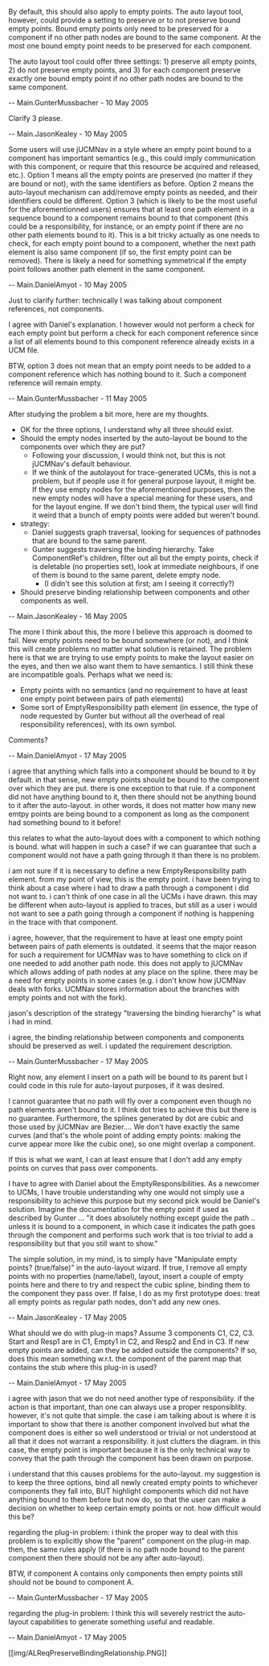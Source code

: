 By default, this should also apply to empty points. The auto layout tool, however, could provide a setting to preserve or to not preserve bound empty points. Bound empty points only need to be preserved for a component if no other path nodes are bound to the same component. At the most one bound empty point needs to be preserved for each component.

The auto layout tool could offer three settings: 1) preserve all empty points, 2) do not preserve empty points, and 3) for each component preserve exactly one bound empty point if no other path nodes are bound to the same component.

-- Main.GunterMussbacher - 10 May 2005


Clarify 3 please.

-- Main.JasonKealey - 10 May 2005

Some users will use jUCMNav in a style where an empty point bound to a component has important semantics (e.g., this could imply communication with this component, or require that this resource be acquired and released, etc.). Option 1 means all the empty points are preserved (no matter if they are bound or not), with the same identifiers as before. Option 2 means the auto-layout mechanism can add/remove empty points as needed, and their identifiers could be different. Option 3 (which is likely to be the most useful for the aforementionned users) ensures that at least one path element in a sequence bound to a component remains bound to that component (this could be a responsibility, for instance, or an empty point if there are no other path elements bound to it). This is a bit tricky actually as one needs to check, for each empty point bound to a component, whether the next path element is also same component (if so, the first empty point can be removed). There is likely a need for something symmetrical if the empty point follows another path element in the same component.

-- Main.DanielAmyot - 10 May 2005

Just to clarify further: technically I was talking about component references, not components.

I agree with Daniel's explanation. I however would not perform a check for each empty point but perform a check for each component reference since a list of all elements bound to this component reference already exists in a UCM file.

BTW, option 3 does not mean that an empty point needs to be added to a component reference which has nothing bound to it. Such a component reference will remain empty.

-- Main.GunterMussbacher - 11 May 2005


After studying the problem a bit more, here are my thoughts.

   * OK for the three options, I understand why all three should exist. 
   * Should the empty nodes inserted by the auto-layout be bound to the components over which they are put? 
      * Following your discussion, I would think not, but this is not jUCMNav's default behaviour. 
      * If we think of the autolayout for trace-generated UCMs, this is not a problem, but if people use it for general purpose layout, it might be. If they use empty nodes for the aforementioned purposes, then the new empty nodes will have a special meaning for these users, and for the layout engine. If we don't bind them, the typical user will find it weird that a bunch of empty points were added but weren't bound.
   * strategy:
      * Daniel suggests graph traversal, looking for sequences of pathnodes that are bound to the same parent. 
      * Gunter suggests traversing the binding hierarchy. Take ComponentRef's children, filter out all but the empty points, check if is deletable (no properties set), look at immediate neighbours, if one of them is bound to the same parent, delete empty node.
         * (I didn't see this solution at first; am I seeing it correctly?)
   * Should preserve binding relationship between components and other components as well. 


-- Main.JasonKealey - 16 May 2005

The more I think about this, the more I believe this approach is doomed to fail. New empty points need to be bound somewhere (or not), and I think this will create problems no matter what solution is retained. The problem here is that we are trying to use empty points to make the layout easier on the eyes, and then we also want them to have semantics. I still think these are incompatible goals. Perhaps what we need is:

   * Empty points with no semantics (and no requirement to have at least one empty point between pairs of path elements)
   * Some sort of EmptyResponsibility path element (in essence, the type of node requested by Gunter but without all the overhead of real responsibility references), with its own symbol.

Comments?

-- Main.DanielAmyot - 17 May 2005

i agree that anything which falls into a component should be bound to it by default. in that sense, new empty points should be bound to the component over which they are put. there is one exception to that rule. if a component did not have anything bound to it, then there should not be anything bound to it after the auto-layout. in other words, it does not matter how many new emtpy points are being bound to a component as long as the component had something bound to it before!

this relates to what the auto-layout does with a component to which nothing is bound. what will happen in such a case? if we can guarantee that such a component would not have a path going through it than there is no problem.

i am not sure if it is necessary to define a new EmptyResponsibility path element. from my point of view, this is the empty point. i have been trying to think about a case where i had to draw a path through a component i did not want to. i can't think of one case in all the UCMs i have drawn. this may be different when auto-layout is applied to traces, but still as a user i would not want to see a path going through a component if nothing is happening in the trace with that component.

i agree, however, that the requirement to have at least one empty point between pairs of path elements is outdated. it seems that the major reason for such a requirement for UCMNav was to have something to click on if one needed to add another path node. this does not apply to jUCMNav which allows adding of path nodes at any place on the spline. there may be a need for empty points in some cases (e.g. i don't know how jUCMNav deals with forks. UCMNav stores information about the branches with empty points and not with the fork).

jason's description of the strategy "traversing the binding hierarchy" is what i had in mind.

i agree, the binding relationship between components and components should be preserved as well. i updated the requirement description.

-- Main.GunterMussbacher - 17 May 2005

Right now, any element I insert on a path will be bound to its parent but I could code in this rule for auto-layout purposes, if it was desired.  

I cannot guarantee that no path will fly over a component even though no path elements aren't bound to it. I think dot tries to achieve this but there is no guarantee. Furthermore, the splines generated by dot are cubic and those used by jUCMNav are Bezier.... We don't have exactly the same curves (and that's the whole point of adding empty points: making the curve appear more like the cubic one), so one might overlap a component. 

If this is what we want, I can at least ensure that I don't add any empty points on curves that pass over components.

I have to agree with Daniel about the EmptyResponsibilities. As a newcomer to UCMs, I have trouble understanding why one would not simply use a responsibility to achieve this purpose but my second pick would be Daniel's solution. Imagine the documentation for the empty point if used as described by Gunter ... "it does absolutely nothing except guide the path .. unless it is bound to a component, in which case it indicates the path goes through the component and performs such work that is too trivial to add a responsibility but that you still want to show." 

The simple solution, in my mind, is to simply have "Manipulate empty points? (true/false)" in the auto-layout wizard. If true, I remove all empty points with no properties (name/label), layout, insert a couple of empty points here and there to try and respect the cubic spline, binding them to the component they pass over. If false, I do as my first prototype does: treat all empty points as regular path nodes, don't add any new ones. 

-- Main.JasonKealey - 17 May 2005

What should we do with plug-in maps?  Assume 3 components C1, C2, C3.  Start and Resp1 are in C1, Empty1 in C2, and Resp2 and End in C3.  If new empty points are added, can they be added outside the components? If so, does this mean something w.r.t. the component of the parent map that contains the stub where this plug-in is used?

-- Main.DanielAmyot - 17 May 2005

i agree with jason that we do not need another type of responsibility. if the action is that important, than one can always use a proper responsiblity. however, it's not quite that simple. the case i am talking about is where it is important to show that there is another component involved but what the component does is either so well understood or trivial or not understood at all that it does not warrant a responsibility. it just clutters the diagram. in this case, the empty point is important because it is the only technical way to convey that the path through the component has been drawn on purpose.

i understand that this causes problems for the auto-layout. my suggestion is to keep the three options, bind all newly created empty points to whichever components they fall into, BUT highlight components which did not have anything bound to them before but now do, so that the user can make a decision on whether to keep certain empty points or not. how difficult would this be?

regarding the plug-in problem: i think the proper way to deal with this problem is to explicitly show the "parent" component on the plug-in map. then, the same rules apply (if there is no path node bound to the parent component then there should not be any after auto-layout).

BTW, if component A contains only components then empty points still should not be bound to component A.

-- Main.GunterMussbacher - 17 May 2005

regarding the plug-in problem: I think this will severely restrict the auto-layout capabilities to generate something useful and readable.

-- Main.DanielAmyot - 17 May 2005

[[img/ALReqPreserveBindingRelationship.PNG]]
